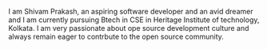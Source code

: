 I am Shivam Prakash, an aspiring software developer and an avid dreamer and I am currently pursuing Btech in CSE in Heritage Institute of technology, Kolkata.
I am very passionate about ope source development culture and always remain eager to contrbute to the open source community.
